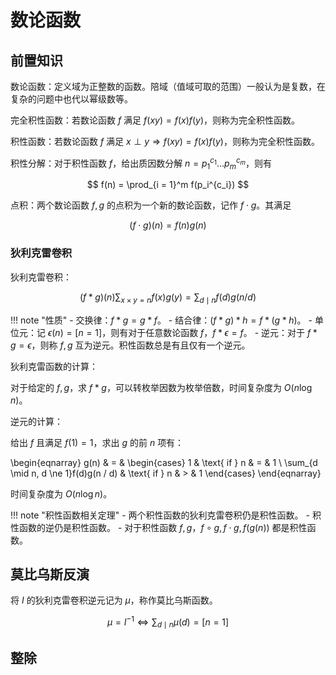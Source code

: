 # 数论函数

## 前置知识

数论函数：定义域为正整数的函数。陪域（值域可取的范围）一般认为是复数，在复杂的问题中也代以幂级数等。

完全积性函数：若数论函数 $f$ 满足 $f(xy) = f(x)f(y)$，则称为完全积性函数。

积性函数：若数论函数 $f$ 满足 $x \perp y \Rightarrow f(xy) = f(x)f(y)$，则称为完全积性函数。

积性分解：对于积性函数 $f$，给出质因数分解 $n = p_1^{c_1}...p_m^{c_m}$，则有

$$
    f(n) = \prod_{i = 1}^m f(p_i^{c_i})
$$

点积：两个数论函数 $f, g$ 的点积为一个新的数论函数，记作 $f \cdot g$。其满足

$$
    (f \cdot g)(n) = f(n)g(n)
$$

### 狄利克雷卷积

狄利克雷卷积：

$$
    (f*g)(n) \sum_{x \times y = n} f(x)g(y) = \sum_{d \mid n}f(d)g(n / d)
$$

!!! note "性质"
    - 交换律：$f*g = g*f$。
    - 结合律：$(f*g)*h = f*(g*h)$。
    - 单位元：记 $\epsilon(n) = [n = 1]$，则有对于任意数论函数 $f$，$f*\epsilon = f$。
    - 逆元：对于 $f*g = \epsilon$，则称 $f, g$ 互为逆元。积性函数总是有且仅有一个逆元。

狄利克雷函数的计算：

对于给定的 $f, g$，求 $f * g$，可以转枚举因数为枚举倍数，时间复杂度为 $O(n\log n)$。

逆元的计算：

给出 $f$ 且满足 $f(1) = 1$，求出 $g$ 的前 $n$ 项有：

\begin{eqnarray}
g(n) & = & \begin{cases}
 1 & \text{ if } n & = & 1 \\
 \sum_{d \mid n, d \ne 1}f(d)g(n / d) & \text{ if } n & > & 1 \end{cases}
\end{eqnarray}

时间复杂度为 $O(n\log n)$。

!!! note "积性函数相关定理"
    - 两个积性函数的狄利克雷卷积仍是积性函数。
    - 积性函数的逆仍是积性函数。
    - 对于积性函数 $f, g$，$f\circ g,f\cdot g,f(g(n))$ 都是积性函数。

## 莫比乌斯反演

将 $I$ 的狄利克雷卷积逆元记为 $\mu$，称作莫比乌斯函数。

$$
\mu = I^{-1} \Leftrightarrow \sum_{d \mid n}\mu(d) = [n = 1]
$$

## 整除